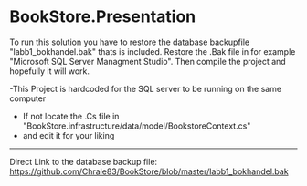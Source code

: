 # BookStore.Presentation

To run this solution you have to restore the database backupfile "labb1_bokhandel.bak" thats is included.
Restore the .Bak file in for example "Microsoft SQL Server Managment Studio".
Then compile the project and hopefully it will work.

-This Project is hardcoded for the SQL server to be running on the same computer

- If not locate the .Cs file in "BookStore.infrastructure/data/model/BookstoreContext.cs"
- and edit it for your liking

---
Direct Link to the database backup file:
https://github.com/Chrale83/BookStore/blob/master/labb1_bokhandel.bak




